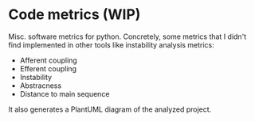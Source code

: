 # Code metrics (WIP)

Misc. software metrics for python. Concretely, some metrics that I didn't find
implemented in other tools like instability analysis metrics:
* Afferent coupling
* Efferent coupling
* Instability
* Abstracness
* Distance to main sequence

It also generates a PlantUML diagram of the analyzed project.

